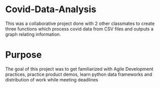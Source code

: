 # Covid-Data-Analysis
This was a collaborative project done with 2 other classmates to create three functions which process covid data from CSV files and outputs a graph relating information.  

# Purpose  
The goal of this project was to get familiarized with Agile Development practices, practice product demos, learn python data frameworks and distribution of work while meeting deadlines
